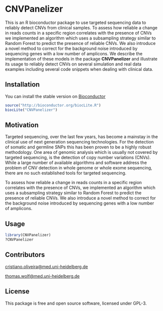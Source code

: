 # CNVPanelizer

This is an R bioconductor package to use targeted sequencing data to reliably
detect CNVs from clinical samples. To assess how reliable a change in reads
counts in a specific region correlates with the presence of CNVs we implemented
an algorithm which uses a subsampling strategy similar to Random Forest to
predict the presence of reliable CNVs. We also introduce a novel method to
correct for the background noise introduced by sequencing genes with a low
number of amplicons. We describe the implementation of these models in the
package <b>CNVPanelizer</b> and illustrate its usage to reliably detect CNVs
on several simulation and real data examples including several code snippets
when dealing with clinical data.

## Installation

You can install the stable version on
[Bioconductor](http://www.bioconductor)
<!--
http://www.bioconductor.org/packages/release/bioc/html/CNVPanelizer.html):
-->

```r
source("http://bioconductor.org/biocLite.R")
biocLite("CNVPanelizer")

```

## Motivation

Targeted sequencing, over the last few years, has become a mainstay in the
clinical use of next generation sequencing technologies. For the detection of
somatic and germline SNPs this has been proven to be a highly robust
methodology. One area of genomic analysis which is usually not covered by
targeted sequencing, is the detection of copy number variations (CNVs). While
a large number of available algorithms and software address the problem of CNV
detection in whole genome or whole exome sequencing, there are no such
established tools for targeted sequencing.

To assess how reliable a change in reads counts in a specific region correlates
with the presence of CNVs, we implemented an algorithm which uses a subsampling
strategy similar to Random Forest to predict the presence of reliable CNVs. We
also introduce a novel method to correct for the background noise introduced by
sequencing genes with a low number of amplicons.

## Usage

```r
library(CNVPanelizer)
?CNVPanelizer
```

## Contributors

cristiano.oliveira@med.uni-heidelberg.de

thomas.wolf@med.uni-heidelberg.de


## License

This package is free and open source software, licensed under GPL-3.